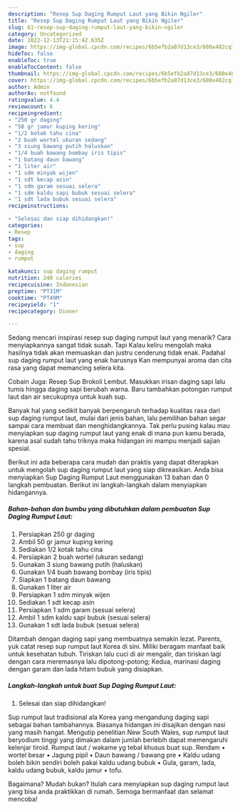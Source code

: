 ```yaml
---
description: "Resep Sup Daging Rumput Laut yang Bikin Ngiler"
title: "Resep Sup Daging Rumput Laut yang Bikin Ngiler"
slug: 61-resep-sup-daging-rumput-laut-yang-bikin-ngiler
category: Uncategorized
date: 2022-12-13T21:15:42.635Z
image: https://img-global.cpcdn.com/recipes/6b5efb2a87d13ce3/680x482cq70/sup-daging-rumput-laut-foto-resep-utama.jpg
hideToc: false
enableToc: true
enableTocContent: false
thumbnail: https://img-global.cpcdn.com/recipes/6b5efb2a87d13ce3/680x482cq70/sup-daging-rumput-laut-foto-resep-utama.jpg
cover: https://img-global.cpcdn.com/recipes/6b5efb2a87d13ce3/680x482cq70/sup-daging-rumput-laut-foto-resep-utama.jpg
author: Admin
authorAv: notfound
ratingvalue: 4.4
reviewcount: 6
recipeingredient:
- "250 gr daging"
- "50 gr jamur kuping kering"
- "1/2 kotak tahu cina"
- "2 buah wortel ukuran sedang"
- "3 siung bawang putih haluskan"
- "1/4 buah bawang bombay iris tipis"
- "1 batang daun bawang"
- "1 liter air"
- "1 sdm minyak wijen"
- "1 sdt kecap asin"
- "1 sdm garam sesuai selera"
- "1 sdm kaldu sapi bubuk sesuai selera"
- "1 sdt lada bubuk sesuai selera"
recipeinstructions:

- "Selesai dan siap dihidangkan!"
categories:
- Resep
tags:
- sup
- daging
- rumput

katakunci: sup daging rumput 
nutrition: 240 calories
recipecuisine: Indonesian
preptime: "PT31M"
cooktime: "PT49M"
recipeyield: "1"
recipecategory: Dinner

---
```



Sedang mencari inspirasi resep sup daging rumput laut yang menarik? Cara menyiapkannya sangat tidak susah. Tapi Kalau keliru mengolah maka hasilnya tidak akan memuaskan dan justru cenderung tidak enak. Padahal sup daging rumput laut yang enak harusnya Kan mempunyai aroma dan cita rasa yang dapat memancing selera kita.


Cobain Juga: Resep Sup Brokoli Lembut. Masukkan irisan daging sapi lalu tumis hingga daging sapi berubah warna. Baru tambahkan potongan rumput laut dan air secukupnya untuk kuah sup.

Banyak hal yang sedikit banyak berpengaruh terhadap kualitas rasa dari sup daging rumput laut, mulai dari jenis bahan, lalu pemilihan bahan segar sampai cara membuat dan menghidangkannya. Tak perlu pusing kalau mau menyiapkan sup daging rumput laut yang enak di mana pun kamu berada, karena asal sudah tahu triknya maka hidangan ini mampu menjadi sajian spesial.


Berikut ini ada beberapa cara mudah dan praktis yang dapat diterapkan untuk mengolah sup daging rumput laut yang siap dikreasikan. Anda bisa menyiapkan Sup Daging Rumput Laut menggunakan 13 bahan dan 0 langkah pembuatan. Berikut ini langkah-langkah dalam menyiapkan hidangannya.

<!--inarticleads1-->

##### Bahan-bahan dan bumbu yang dibutuhkan dalam pembuatan Sup Daging Rumput Laut:

1. Persiapkan 250 gr daging
1. Ambil 50 gr jamur kuping kering
1. Sediakan 1/2 kotak tahu cina
1. Persiapkan 2 buah wortel (ukuran sedang)
1. Gunakan 3 siung bawang putih (haluskan)
1. Gunakan 1/4 buah bawang bombay (iris tipis)
1. Siapkan 1 batang daun bawang
1. Gunakan 1 liter air
1. Persiapkan 1 sdm minyak wijen
1. Sediakan 1 sdt kecap asin
1. Persiapkan 1 sdm garam (sesuai selera)
1. Ambil 1 sdm kaldu sapi bubuk (sesuai selera)
1. Gunakan 1 sdt lada bubuk (sesuai selera)


Ditambah dengan daging sapi yang membuatnya semakin lezat. Parents, yuk catat resep sup rumput laut Korea di sini. Miliki beragam manfaat baik untuk kesehatan tubuh. Tiriskan lalu cuci di air mengalir, dan tiriskan lagi dengan cara meremasnya lalu dipotong-potong; Kedua, marinasi daging dengan garam dan lada hitam bubuk yang disiapkan. 

<!--inarticleads2-->

##### Langkah-langkah untuk buat Sup Daging Rumput Laut:


1. Selesai dan siap dihidangkan!

Sup rumput laut tradisional ala Korea yang mengandung daging sapi sebagai bahan tambahannya. Biasanya hidangan ini disajikan dengan nasi yang masih hangat. Mengutip penelitian New South Wales, sup rumput laut beryodium tinggi yang dimakan dalam jumlah berlebih dapat memengaruhi kelenjar tiroid. Rumput laut / wakame yg tebal khusus buat sup. Rendam • wortel besar • Jagung pipil • Daun bawang / bawang pre • Kaldu udang boleh bikin sendiri boleh pakai kaldu udang bubuk • Gula, garam, lada, kaldu udang bubuk, kaldu jamur • tofu. 

Bagaimana? Mudah bukan? Itulah cara menyiapkan sup daging rumput laut yang bisa anda praktikkan di rumah. Semoga bermanfaat dan selamat mencoba!
